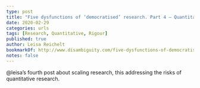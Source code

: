 ```yaml
---
type: post
title: "Five dysfunctions of ‘democratised’ research. Part 4 – Quantitative fallacies"
date: 2020-02-29
categories: urls
tags: [Research, Quantitative, Rigour]
published: true
author: Leisa Reichelt
bookmarkOf: http://www.disambiguity.com/five-dysfunctions-of-democratised-research-part-4-quantitative-fallacies/
notes: false
---
```


@leisa’s fourth post about scaling research, this addressing the risks of quantitative research.